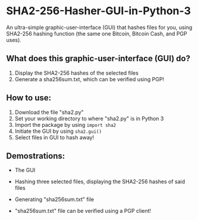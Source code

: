 # SHA2-256-Hasher-GUI-in-Python-3

An ultra-simple graphic-user-interface (GUI) that hashes files for you, using SHA2-256 hashing function (the same one Bitcoin, Bitcoin Cash, and PGP uses).

## What does this graphic-user-interface (GUI) do?
1. Display the SHA2-256 hashes of the selected files
2. Generate a sha256sum.txt, which can be verified using PGP!

## How to use:
1. Download the file "sha2.py"
2. Set your working directory to where "sha2.py" is in Python 3
3. Import the package by using ```import sha2```
4. Initiate the GUI by using ```sha2.gui()```
4. Select files in GUI to hash away!

## Demostrations:
* The GUI

* Hashing three selected files, displaying the SHA2-256 hashes of said files

* Generating "sha256sum.txt" file

* "sha256sum.txt" file can be verified using a PGP client!
